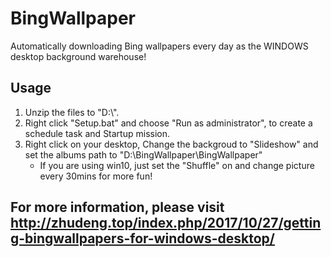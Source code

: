 # BingWallpaper
Automatically downloading Bing wallpapers every day as the WINDOWS desktop background warehouse!

## Usage
1. Unzip the files to "D:\\".
2. Right click "Setup.bat" and choose "Run as administrator", to create a schedule task and Startup mission.
3. Right click on your desktop, Change the backgroud to "Slideshow" and set the albums path to "D:\BingWallpaper\BingWallpaper"
    - If you are using win10, just set the "Shuffle" on and change picture every 30mins for more fun!

## For more information, please visit http://zhudeng.top/index.php/2017/10/27/getting-bingwallpapers-for-windows-desktop/
